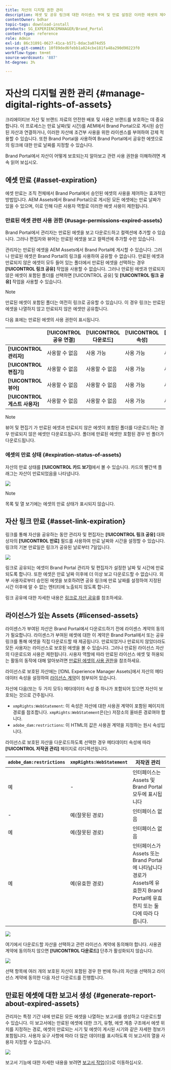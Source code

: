 ```yaml
---
title: 자산의 디지털 권한 관리
description: 에셋 및 공유 링크에 대한 라이센스 부여 및 만료 설정은 이러한 에셋의 제어된 사용을 보장하고 보호합니다.
contentOwner: bdhar
topic-tags: download-install
products: SG_EXPERIENCEMANAGER/Brand_Portal
content-type: reference
role: Admin
exl-id: 86c31891-0627-41ca-b571-8dac3a074d55
source-git-commit: 10f89ded6febb1a024cbe181fa48a290d90223f0
workflow-type: tm+mt
source-wordcount: '887'
ht-degree: 3%

---
```


# 자산의 디지털 권한 관리 {#manage-digital-rights-of-assets}

크리에이티브 자산 및 브랜드 자료의 안전한 배포 및 사용은 브랜드를 보호하는 데 중요합니다. 이 프로세스는 만료 날짜(및 시간)를 AEM에서 Brand Portal으로 게시된 승인된 자산과 연결하거나, 이러한 자산에 조건부 사용을 위한 라이센스를 부여하여 강제 적용할 수 있습니다. 또한 Brand Portal을 사용하여 Brand Portal에서 공유한 에셋으로의 링크에 대한 만료 날짜를 지정할 수 있습니다.

Brand Portal에서 자산이 어떻게 보호되는지 알아보고 관련 사용 권한을 이해하려면 계속 읽어 보십시오.

## 에셋 만료 {#asset-expiration}

에셋 만료는 조직 전체에서 Brand Portal에서 승인된 에셋의 사용을 제어하는 효과적인 방법입니다. AEM Assets에서 Brand Portal으로 게시된 모든 에셋에는 만료 날짜가 있을 수 있으며, 이로 인해 다른 사용자 역할로 이러한 에셋 사용이 제한됩니다.

### 만료된 에셋 관련 사용 권한 {#usage-permissions-expired-assets}

Brand Portal에서 관리자는 만료된 에셋을 보고 다운로드하고 컬렉션에 추가할 수 있습니다. 그러나 편집자와 뷰어는 만료된 에셋을 보고 컬렉션에 추가할 수만 있습니다.

관리자는 만료된 에셋을 AEM Assets에서 Brand Portal에 게시할 수 있습니다. 그러나 만료된 에셋은 Brand Portal의 링크를 사용하여 공유할 수 없습니다. 만료된 에셋과 만료되지 않은 에셋이 모두 들어 있는 폴더에서 만료된 에셋을 선택하는 경우 **[!UICONTROL 링크 공유]** 작업을 사용할 수 없습니다. 그러나 만료된 에셋과 만료되지 않은 에셋이 포함된 폴더를 선택하면 [!UICONTROL 공유] 및 **[!UICONTROL 링크 공유]** 작업을 사용할 수 있습니다.

>[!NOTE]
>
>만료된 에셋이 포함된 폴더는 여전히 링크로 공유할 수 있습니다. 이 경우 링크는 만료된 에셋을 나열하지 않고 만료되지 않은 에셋만 공유합니다.

다음 표에는 만료된 에셋의 사용 권한이 표시됩니다.

|   | **[!UICONTROL 공유 연결]** | **[!UICONTROL 다운로드]** | **[!UICONTROL 속성]** | **[!UICONTROL 컬렉션에 추가]** | **[!UICONTROL 삭제]** |
|---|---|---|---|---|---|
| **[!UICONTROL 관리자]** | 사용할 수 없음 | 사용 가능 | 사용 가능 | 사용 가능 | 사용 가능 |
| **[!UICONTROL 편집기]** | 사용할 수 없음 | 사용할 수 없음 | 사용 가능 | 사용 가능 | 사용할 수 없음 |
| **[!UICONTROL 뷰어]** | 사용할 수 없음 | 사용할 수 없음 | 사용 가능 | 사용 가능 | 사용할 수 없음 |
| **[!UICONTROL 게스트 사용자]** | 사용할 수 없음 | 사용할 수 없음 | 사용 가능 | 사용 가능 | 사용할 수 없음 |

>[!NOTE]
>
>뷰어 및 편집기 가 만료된 에셋과 만료되지 않은 에셋이 포함된 폴더를 다운로드하는 경우 만료되지 않은 에셋만 다운로드됩니다. 폴더에 만료된 에셋만 포함된 경우 빈 폴더가 다운로드됩니다.

### 에셋의 만료 상태 {#expiration-status-of-assets}

자산의 만료 상태를 **[!UICONTROL 카드 보기]**&#x200B;에서 볼 수 있습니다. 카드의 빨간색 플래그는 자산이 만료되었음을 나타냅니다.

![](assets/expired_assets_cardview.png)

>[!NOTE]
>
>목록 및 열 보기에는 에셋의 만료 상태가 표시되지 않습니다.

## 자산 링크 만료 {#asset-link-expiration}

링크를 통해 자산을 공유하는 동안 관리자 및 편집자는 **[!UICONTROL 링크 공유]** 대화 상자의 **[!UICONTROL 만료]** 필드를 사용하여 만료 날짜와 시간을 설정할 수 있습니다. 링크의 기본 만료일은 링크가 공유된 날로부터 7일입니다.

![](assets/asset-link-sharing.png)

링크로 공유되는 에셋이 Brand Portal 관리자 및 편집자가 설정한 날짜 및 시간에 만료되도록 합니다. 또한 에셋은 만료 날짜 이후에 더 이상 보고 다운로드할 수 없습니다. 외부 사용자로부터 승인된 에셋을 보호하려면 공유 링크에 만료 날짜를 설정하여 지정된 시간 이후에 알 수 없는 엔티티에 노출되지 않도록 합니다.

링크 공유에 대한 자세한 내용은 [링크로 자산 공유](../using/brand-portal-link-share.md)를 참조하세요.

## 라이선스가 있는 Assets {#licensed-assets}

라이센스가 부여된 자산은 Brand Portal에서 다운로드하기 전에 라이센스 계약의 동의가 필요합니다. 라이센스가 부여된 에셋에 대한 이 계약은 Brand Portal에서 또는 공유 링크를 통해 에셋을 직접 다운로드할 때 제공됩니다. 만료되었거나 만료되지 않았더라도 모든 사용자는 라이선스로 보호된 에셋을 볼 수 있습니다. 그러나 만료된 라이선스 자산의 다운로드와 사용은 제한됩니다. 사용자 역할에 따라 만료된 라이선스 에셋 및 허용되는 활동의 동작에 대해 알아보려면 [만료된 에셋의 사용 권한](../using/manage-digital-rights-of-assets.md#usage-permissions-expired-assets)을 참조하세요.

라이선스로 보호된 자산에는 [!DNL Experience Manager Assets]에서 자산의 메타데이터 속성을 설정하여 [라이선스 계약](https://experienceleague.adobe.com/ko/docs/experience-manager-65/content/assets/administer/drm)이 첨부되어 있습니다.

자산에 다음(또는 두 가지 모두) 메타데이터 속성 중 하나가 포함되어 있으면 자산이 보호되는 것으로 간주됩니다.

* `xmpRights:WebStatement`: 이 속성은 자산에 대한 사용권 계약이 포함된 페이지의 경로를 참조합니다. `xmpRights:WebStatement`은(는) 저장소의 올바른 경로여야 합니다.
* `adobe_dam:restrictions`: 이 HTML의 값은 사용권 계약을 지정하는 원시 속성입니다.


라이선스로 보호된 자산을 다운로드하도록 선택한 경우 메타데이터 속성에 따라 **[!UICONTROL 저작권 관리]** 페이지로 리디렉션됩니다.

| `adobe_dam:restrictions` | `xmpRights:WebStatement` | 저작권 관리 |
| --- | --- | --- |
| 예 | - | 인터페이스는 Assets 및 Brand Portal 모두에 표시됩니다 |
| - | 예(잘못된 경로) | 인터페이스 없음 |
| 예 | 예(잘못된 경로) | 인터페이스 없음 |
| 예 | 예(유효한 경로) | 인터페이스가 Assets 또는 Brand Portal에 나타납니다</br>경로가 Assets에 유효한지 Brand Portal에 유효한지 또는 둘 다에 따라 다릅니다. |

![](assets/asset-copyright-mgmt.png)

여기에서 다운로드할 자산을 선택하고 관련 라이선스 계약에 동의해야 합니다. 사용권 계약에 동의하지 않으면 **[!UICONTROL 다운로드]** 단추가 활성화되지 않습니다.

![](assets/licensed-asset-download-2.png)

선택 항목에 여러 개의 보호된 자산이 포함된 경우 한 번에 하나의 자산을 선택하고 라이선스 계약에 동의한 다음 자산 다운로드를 진행합니다.

## 만료된 에셋에 대한 보고서 생성 {#generate-report-about-expired-assets}

관리자는 특정 기간 내에 만료된 모든 에셋을 나열하는 보고서를 생성하고 다운로드할 수 있습니다. 이 보고서에는 만료된 에셋에 대한 크기, 유형, 에셋 계층 구조에서 에셋 위치를 지정하는 경로, 에셋이 만료되는 시기 및 에셋이 게시된 시기와 같은 자세한 정보가 포함됩니다. 사용자 요구 사항에 따라 더 많은 데이터를 표시하도록 이 보고서의 열을 사용자 지정할 수 있습니다.

![](assets/assets-expired.png)

보고서 기능에 대한 자세한 내용을 보려면 [보고서 작업](../using/brand-portal-reports.md#work-with-reports)(으)로 이동하십시오.
